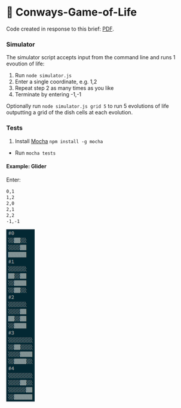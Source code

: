 # :seedling: Conways-Game-of-Life

Code created in response to this brief: [PDF](bacteria.pdf).

### Simulator

The simulator script accepts input from the command line and runs 1 evoution of life:

1. Run `node simulator.js`
2. Enter a single coordinate, e.g. 1,2
3. Repeat step 2 as many times as you like
4. Terminate by entering -1,-1

Optionally run `node simulator.js grid 5` to run 5 evolutions of life outputting a grid of the dish cells at each evolution.

### Tests

1. Install [Mocha](https://github.com/visionmedia/mocha) `npm install -g mocha`
- Run `mocha tests`


#### Example: Glider

Enter:

    0,1
    1,2
    2,0
    2,1
    2,2
    -1,-1

<img src="evolve.png">

